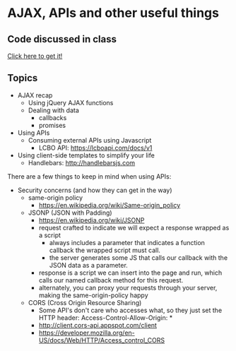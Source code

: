 # AJAX, APIs and other useful things

## Code discussed in class
[Click here to get it!](https://www.dropbox.com/s/rdem7fn2itdr1ax/w6d3-ajax-apis.tgz?dl=1)

## Topics

- AJAX recap
    + Using jQuery AJAX functions
    + Dealing with data
        * callbacks
        * promises
- Using APIs
    + Consuming external APIs using Javascript
        * LCBO API: https://lcboapi.com/docs/v1
- Using client-side templates to simplify your life
    + Handlebars: http://handlebarsjs.com

There are a few things to keep in mind when using APIs:

- Security concerns (and how they can get in the way)
    + same-origin policy
        * https://en.wikipedia.org/wiki/Same-origin_policy
    + JSONP (JSON with Padding)
        * https://en.wikipedia.org/wiki/JSONP
        * request crafted to indicate we will expect a response wrapped as a script
            * always includes a parameter that indicates a function callback the wrapped script must call.
            * the server generates some JS that calls our callback with the JSON data as a parameter.
        + response is a script we can insert into the page and run, which calls our named callback method for this request.
        + alternately, you can proxy your requests through your server, making the same-origin-policy happy
    - CORS (Cross Origin Resource Sharing)
        + Some API's don't care who accesses what, so they just set the HTTP header: Access-Control-Allow-Origin: *
        + http://client.cors-api.appspot.com/client
        + https://developer.mozilla.org/en-US/docs/Web/HTTP/Access_control_CORS

